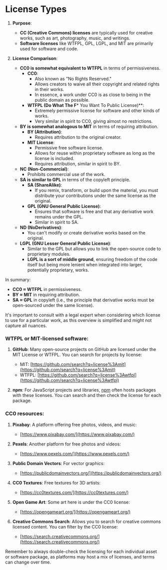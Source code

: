 # License Types

1.  **Purpose**:
    
    *   **CC (Creative Commons) licenses** are typically used for creative works, such as art, photography, music, and writings.
    *   **Software licenses** like WTFPL, GPL, LGPL, and MIT are primarily used for software and code.
2.  **License Comparison**:
    * **CC0 is somewhat equivalent to WTFPL** in terms of permissiveness.
        *   **CC0**:
            *   Also known as "No Rights Reserved."
            *   Allows creators to waive all their copyright and related rights in their works.
            *   In essence, a work under CC0 is as close to being in the public domain as possible.
        *   **WTFPL (Do What The F**\* You Want To Public License)\*\*:
            *   Extremely permissive license for software and other kinds of works.
            *   Very similar in spirit to CC0, giving almost no restrictions.
    * **BY is somewhat analogous to MIT** in terms of requiring attribution.
        *   **BY (Attribution)**:
            *   Requires attribution to the original creator.
        *   **MIT License**:
            *   Permissive free software license.
            *   Allows for reuse within proprietary software as long as the license is included.
            *   Requires attribution, similar in spirit to BY.
    *   **NC (Non-Commercial)**:
        *   Prohibits commercial use of the work.
    * **SA is similar to GPL** in terms of the copyleft principle.
        *   **SA (ShareAlike)**:
            *   If you remix, transform, or build upon the material, you must distribute your contributions under the same license as the original.
        *   **GPL (GNU General Public License)**:
            *   Ensures that software is free and that any derivative work remains under the GPL.
            *   Similar in spirit to SA.
    *   **ND (NoDerivatives)**:
        *   You can't modify or create derivative works based on the original.
    *   **LGPL (GNU Lesser General Public License)**:
        *   Similar to the GPL but allows you to link the open-source code to proprietary modules.
        * **LGPL is a sort of middle ground**, ensuring freedom of the code itself but being more lenient when integrated into larger, potentially proprietary, works.
    

In summary:

*   **CC0 ≈ WTFPL** in permissiveness.
*   **BY ≈ MIT** in requiring attribution.
*   **SA ≈ GPL** in copyleft (i.e., the principle that derivative works must be open-sourced under the same license).

It's important to consult with a legal expert when considering which license to use for a particular work, as this overview is simplified and might not capture all nuances.

### WTFPL or MIT-licensed software:

1.  **GitHub**: Many open-source projects on GitHub are licensed under the MIT License or WTFPL. You can search for projects by license:
    
    *   MIT: [https://github.com/search?q=license%3Amit](https://github.com/search?q=license%3Amit)
    *   WTFPL: [https://github.com/search?q=license%3Awtfpl](https://github.com/search?q=license%3Awtfpl)
2.  **npm**: For JavaScript projects and libraries, [npm](https://www.npmjs.com/) often hosts packages with these licenses. You can search and then check the license for each package.
    

### CC0 resources:

1.  **Pixabay**: A platform offering free photos, videos, and music:
    
    *   [https://www.pixabay.com/](https://www.pixabay.com/)
2.  **Pexels**: Another platform for free photos and videos:
    
    *   [https://www.pexels.com/](https://www.pexels.com/)
3.  **Public Domain Vectors**: For vector graphics:
    
    *   [https://publicdomainvectors.org/](https://publicdomainvectors.org/)
4.  **CC0 Textures**: Free textures for 3D artists:
    
    *   [https://cc0textures.com/](https://cc0textures.com/)
5.  **Open Game Art**: Some art here is under the CC0 license:
    
    *   [https://opengameart.org/](https://opengameart.org/)
6.  **Creative Commons Search**: Allows you to search for creative commons licensed content. You can filter by the CC0 license:
    
    *   [https://search.creativecommons.org/](https://search.creativecommons.org/)

Remember to always double-check the licensing for each individual asset or software package, as platforms may host a mix of licenses, and terms can change over time.